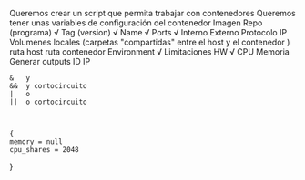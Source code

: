 Queremos crear un script que permita trabajar con contenedores
Queremos tener unas variables de configuración del contenedor
    Imagen
        Repo (programa)         √
        Tag  (version)          √
        Name                    √
        Ports                   √
            Interno
            Externo
            Protocolo
            IP
        Volumenes locales (carpetas "compartidas" entre el host y el contenedor )
            ruta host
            ruta contenedor
        Environment             √
        Limitaciones HW         √
            CPU
            Memoria
Generar outputs
    ID
    IP
    
    
    
    &   y
    &&  y cortocircuito
    |   o
    ||  o cortocircuito
    
    
    
    {
    memory = null
    cpu_shares = 2048
}